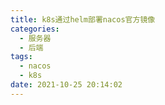 ```yaml
---
title: k8s通过helm部署nacos官方镜像
categories:
  - 服务器
  - 后端
tags:
  - nacos
  - k8s
date: 2021-10-25 20:14:02
---
```





